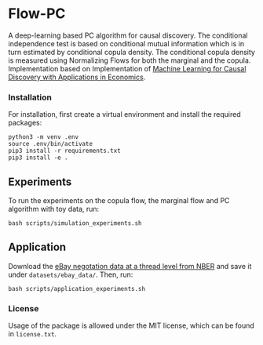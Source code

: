 # Flow-PC

A deep-learning based PC algorithm for causal discovery. The conditional independence test is based on conditional mutual information which is in turn estimated by conditional copula density. The conditional copula density is measured using Normalizing Flows for both the marginal and the copula. Implementation based on Implementation of [Machine Learning for Causal Discovery with Applications in Economics](https://www.researchgate.net/publication/362174852_Machine_Learning_for_Causal_Discovery_with_Applications_in_Economics).

### Installation

For installation, first create a virtual environment and install the required packages:

```
python3 -m venv .env
source .env/bin/activate
pip3 install -r requirements.txt
pip3 install -e .
```

## Experiments

To run the experiments on the copula flow, the marginal flow and PC algorithm with toy data, run:

```
bash scripts/simulation_experiments.sh
```

## Application

Download the [eBay negotation data at a thread level from NBER](https://data.nber.org/data-appendix/w24306/bargaining/anon_bo_threads.csv.gz) and save it under ```datasets/ebay_data/```. Then, run:

```
bash scripts/application_experiments.sh
```

### License

Usage of the package is allowed under the MIT license, which can be found in ```license.txt```.

